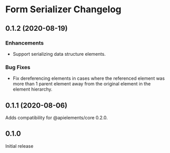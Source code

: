 # Form Serializer Changelog

## 0.1.2 (2020-08-19)

### Enhancements

- Support serializing data structure elements.

### Bug Fixes

- Fix dereferencing elements in cases where the referenced element was more
  than 1 parent element away from the original element in the element
  hierarchy.

## 0.1.1 (2020-08-06)

Adds compatibility for @apielements/core 0.2.0.

## 0.1.0

Initial release
